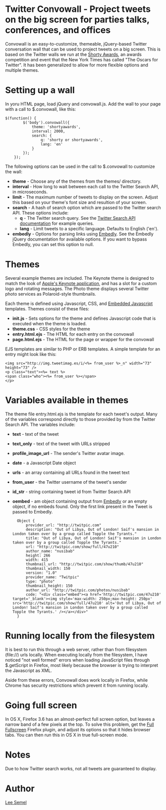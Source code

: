 # Twitter Convowall - Project tweets on the big screen for parties talks, conferences, and offices

Convowall is an easy-to-customize, themeable, jQuery-based Twitter conversation wall that can be used to project tweets on a big screen.
This is based on the Twitter walls we run at the [Shorty Awards](http://shortyawards.com), an awards competition and event that the New York Times has called "The Oscars for Twitter".
It has been generalized to allow for more flexible options and multiple themes.

# Setting up a wall

In yoru HTML page, load jQuery and convowall.js.  Add the wall to your page with a call to $.convowall, like this:

    $(function() {
            $('body').convowall({
                theme: 'shortyawards',
                interval: 2000,
                search: {
                    q: 'shorty or shortyawards',
                    lang: 'en'
                }
            });
        });

The following options can be used in the call to $.convowall to customize the wall:

* __theme__ - Choose any of the themes from the themes/ directory.
* __interval__ - How long to wait between each call to the Twitter Search API, in microseconds.
* __limit__ - The maximum number of tweets to display on the screen.  Adjust this based on your theme's font size and resultion of your screen.
* __search__ - A hash of search option which are passed to the Twitter search API.  These options include:
    * __q__ - The Twitter search query.  See the [Twitter Search API documentation](http://apiwiki.twitter.com/w/page/22554756/Twitter-Search-API-Method:-search_) for example queries.
    * __lang__ - Limit tweets to a specific language.  Defaults to English ('en').
* __embedly__ - Options for parsing links using [Embedly](https//github.com/embedly/embedly-jquery).  See the Embedly jQuery documentation for available options.  If you want to bypass Embedly, you can set this option to null.


# Themes

Several example themes are included. The Keynote theme is designed to match the look of [Apple's Keynote application](http://www.apple.com/iwork/keynote/), and has a slot for a custom logo
and rotating messages.  The Photo theme displays several Twitter photo services as Polaroid-style thumbnails.

Each theme is defined using Javascript, CSS, and [Embedded Javascript](http://embeddedjs.com/) templates.  Themes consist of these files:

* __init.js__ - Sets options for the theme and defines Javascript code that is executed when the theme is loaded.
* __theme.css__ - CSS styles for the theme
* __entry.html.ejs__ - The HTML for each entry on the convowall
* __page.html.ejs__ - The HTML for the page or wrapper for the convowall

EJS templates are similar to PHP or ERB templates.  A simple template for an entry might look like this:

    <img src="http://img.tweetimag.es/i/<%= from_user %>_n" width="73" height="73" />
    <p class="text"><%= text %>
    <span class="who"><%= from_user %></span>
    </p>


# Variables available in themes

The theme file entry.html.ejs is the template for each tweet's output.  Many of the variables correspond directly to those provided by  from the Twitter Search API.  The variables include:

* __text__ - text of the tweet
* __text_only__ - text of the tweet with URLs stripped
* __profile_image_url__ - The sender's Twitter avatar image.
* __date__ - a Javascript Date object
* __urls__ - an array containing all URLs found in the tweet text
* __from_user__ - the Twitter username of the tweet's sender
* __id_str__ - string containing tweet id from Twitter Search API
* __oembed__ - am object containing output from [Embedly](https://github.com/embedly/embedly-jquery) or an empty object, if no embeds found.  Only the first link present in the Tweet is passed to Embedly.

        Object {
            provider_url: "http://twitpic.com"
            description: "Out of Libya, Out of London! Saif's mansion in London taken over by a group called Topple the Tyrants."
            title: "Out of Libya, Out of London! Saif's mansion in London taken over by a group called Topple the Tyrants."
            url: "http://twitpic.com/show/full/47u210"
            author_name: "nusibab"
            height: 266
            width: 415
            thumbnail_url: "http://twitpic.com/show/thumb/47u210"
            thumbnail_width: 150
            version: "1.0"
            provider_name: "Twitpic"
            type: "photo"
            thumbnail_height: 150
            author_url: "http://twitpic.com/photos/nusibab"
            code: "<div class="embed"><a href='http://twitpic.com/47u210' target='_blank'><img style='max-width: 250px;max-height: 250px' src='http://twitpic.com/show/full/47u210' alt='Out of Libya, Out of London! Saif's mansion in London taken over by a group called Topple the Tyrants.' /></a></div>"
        }


# Running locally from the filesystem

It is best to run this through a web server, rather than from filesystem (file://) urls locally.  When executing locally from the filesystem, I have noticed "not well formed" errors
when loading JavaScript files through $.getScript in Firefox, most likely because the browser is trying to interpret the Javascript as XML.

Aside from these errors, Convowall does work locally in Firefox, while Chrome has security restrictions which prevent it from running locally.

# Going full screen

In OS X, Firefox 3.6 has an almost-perfect full screen option, but leaves a narrow band of a few pixels at the top.  To solve this problem, get the
[Full Fullscreen](http://addons.mozilla.org/en-us/firefox/addon/full-fullscreen/) Firefox plugin, and adjust its options so that it hides
browser tabs.  You can then run this in OS X in true full-screen mode.

# Notes

Due to how Twitter search works, not all tweets are guaranteed to display.  

# Author

[Lee Semel](http://leesemel.com)


